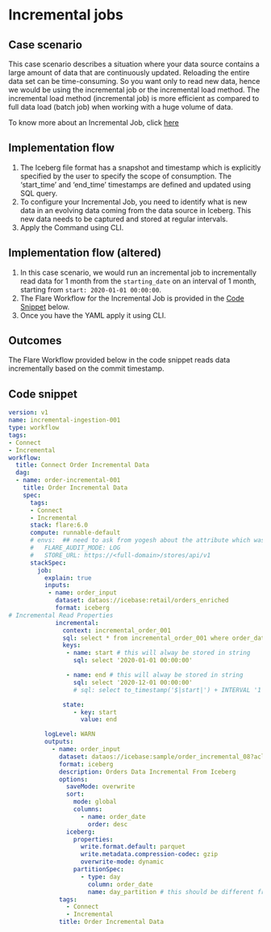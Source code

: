 # Incremental jobs


## Case scenario

This case scenario describes a situation where your data source contains a large amount of data that are continuously updated. Reloading the entire data set can be time-consuming. So you want only to read new data, hence we would be using the incremental job or the incremental load method. The incremental load method (incremental job) is more efficient as compared to full data load (batch job) when working with a huge volume of data. 

To know more about an Incremental Job, click [here](/resources/stacks/flare/case_scenario/#incremental-job)

## Implementation flow

1. The Iceberg file format has a snapshot and timestamp which is explicitly specified by the user to specify the scope of consumption. The ‘start_time’ and ‘end_time’ timestamps are defined and updated using SQL query.
2. To configure your Incremental Job, you need to identify what is new data in an evolving data coming from the data source in Iceberg. This new data needs to be captured and stored at regular intervals.
3. Apply the Command using CLI.

## Implementation flow (altered)

1. In this case scenario, we would run an incremental job to incrementally read data for 1 month from the `starting_date` on an interval of 1 month, starting from `start: 2020-01-01 00:00:00`.
2. The Flare Workflow for the Incremental Job is provided in the [Code Snippet](/resources/stacks/flare/case_scenario/incremental_jobs/#code-snippet) below.
3. Once you have the YAML apply it using CLI.

## Outcomes

The Flare Workflow provided below in the code snippet reads data incrementally based on the commit timestamp.

## Code snippet

```yaml
version: v1
name: incremental-ingestion-001
type: workflow
tags:
- Connect
- Incremental
workflow:
  title: Connect Order Incremental Data
  dag:
  - name: order-incremental-001
    title: Order Incremental Data
    spec:
      tags:
      - Connect
      - Incremental
      stack: flare:6.0
      compute: runnable-default
      # envs:  ## need to ask from yogesh about the attribute which was causing error
      #   FLARE_AUDIT_MODE: LOG
      #   STORE_URL: https://<full-domain>/stores/api/v1
      stackSpec:
        job:
          explain: true
          inputs:
           - name: order_input
             dataset: dataos://icebase:retail/orders_enriched
             format: iceberg
# Incremental Read Properties
             incremental:
               context: incremental_order_001
               sql: select * from incremental_order_001 where order_date > '$|start|' AND order_date <= '$|end|'
               keys:
                - name: start # this will alway be stored in string
                  sql: select '2020-01-01 00:00:00'

                - name: end # this will alway be stored in string
                  sql: select '2020-12-01 00:00:00'          
                  # sql: select to_timestamp('$|start|') + INTERVAL '1' MONTH

               state:
                  - key: start
                    value: end

          logLevel: WARN
          outputs:
            - name: order_input
              dataset: dataos://icebase:sample/order_incremental_08?acl=rw
              format: iceberg
              description: Orders Data Incremental From Iceberg
              options:
                saveMode: overwrite
                sort:
                  mode: global
                  columns:
                    - name: order_date
                      order: desc
                iceberg:
                  properties:
                    write.format.default: parquet
                    write.metadata.compression-codec: gzip
                    overwrite-mode: dynamic
                  partitionSpec:
                    - type: day
                      column: order_date
                      name: day_partition # this should be different from column names in schema in column
              tags:
                - Connect
                - Incremental
              title: Order Incremental Data
```